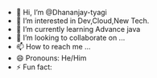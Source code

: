 - 👋 Hi, I’m @Dhananjay-tyagi
- 👀 I’m interested in Dev,Cloud,New Tech.
- 🌱 I’m currently learning Advance java
- 💞️ I’m looking to collaborate on ...
- 📫 How to reach me ...
- 😄 Pronouns: He/Him
- ⚡ Fun fact: 

<!---
Dhananjay-tyagi/Dhananjay-tyagi is a ✨ special ✨ repository because its `README.md` (this file) appears on your GitHub profile.
You can click the Preview link to take a look at your changes.
--->

